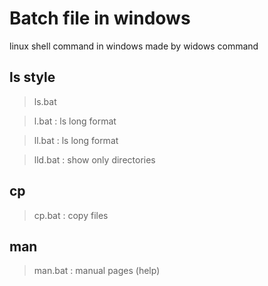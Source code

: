 # Batch file in windows

linux shell command in windows made by widows command


## ls style

>	ls.bat 

>	l.bat : ls long format

>	ll.bat : ls long format

>	lld.bat : show only directories


## cp
>	cp.bat : copy files


## man
>	man.bat : manual pages (help)

